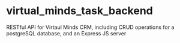 # virtual_minds_task_backend
RESTful API for Virtaul Minds CRM, including CRUD operations for a postgreSQL database, and an Express JS server 
